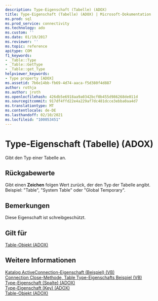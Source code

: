 ```yaml
---
description: Type-Eigenschaft (Tabelle) (ADOX)
title: Type-Eigenschaft (Tabelle) (ADOX) | Microsoft-Dokumentation
ms.prod: sql
ms.prod_service: connectivity
ms.technology: ado
ms.custom: ''
ms.date: 01/19/2017
ms.reviewer: ''
ms.topic: reference
apitype: COM
f1_keywords:
- _Table::Type
- _Table::GetType
- _Table::get_Type
helpviewer_keywords:
- Type property [ADOX]
ms.assetid: 7b6e14bb-fb69-4d74-aaca-f5d380f4d887
author: rothja
ms.author: jroth
ms.openlocfilehash: 426db5e6918aa9a0342bcf0b455d986268de011d
ms.sourcegitcommit: 917df4ffd22e4a229af7dc481dcce3ebba0aa4d7
ms.translationtype: MT
ms.contentlocale: de-DE
ms.lasthandoff: 02/10/2021
ms.locfileid: "100053451"
---
```

# <a name="type-property-table-adox"></a>Type-Eigenschaft (Tabelle) (ADOX)
Gibt den Typ einer Tabelle an.  
  
## <a name="return-values"></a>Rückgabewerte  
 Gibt einen **Zeichen** folgen Wert zurück, der den Typ der Tabelle angibt. Beispiel: "Table", "System Table" oder "Global Temporary".  
  
## <a name="remarks"></a>Bemerkungen  
 Diese Eigenschaft ist schreibgeschützt.  
  
## <a name="applies-to"></a>Gilt für  
 [Table-Objekt (ADOX)](./table-object-adox.md)  
  
## <a name="see-also"></a>Weitere Informationen  
 [Katalog ActiveConnection-Eigenschaft (Beispiel) (VB)](./catalog-activeconnection-property-example-vb.md)   
 [Connection Close-Methode, Table Type-Eigenschafts Beispiel (VB)](./connection-close-method-table-type-property-example-vb.md)   
 [Type-Eigenschaft (Spalte) (ADOX)](./type-property-column-adox.md)   
 [Type-Eigenschaft (Key) (ADOX)](./type-property-key-adox.md)   
 [Table-Objekt (ADOX)](./table-object-adox.md)